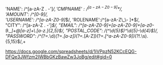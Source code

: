 'NAME': /^[a-zA-Z . \-\']*$/,        
'CMPNAME': /^[a-zA-Z0-9 ]*$/,        
'AMOUNT': /^[0-9]/,        
'USERNAME': /^[a-zA-Z0-9]*$/,        
'ROLENAME':/^[a-zA-Z\_\- ]*$/,        
"CITY": /^[a-zA-Z . \-\']*$/,        
"EMAIL": /^[a-zA-Z0-9]+[a-zA-Z0-9]+[a-z0-9._]+@[a-z]+\.[a-z.]{2,5}$/,        "POSTAL_CODE": /(^\d{5}$)^\d{5}-\d{4}$)/,        
"PASSWORD": /^(?=.*\d)(?=.*[a-z])(?=.*[A-Z])(?=.*[^a-zA-Z0-9])(?!.*\s).{5,15}$/,+

https://docs.google.com/spreadsheets/d/1iVPpzN52KCcEQG-DFQe3JWfzm2IWBbGKzBawZw3JoBg/edit#gid=0